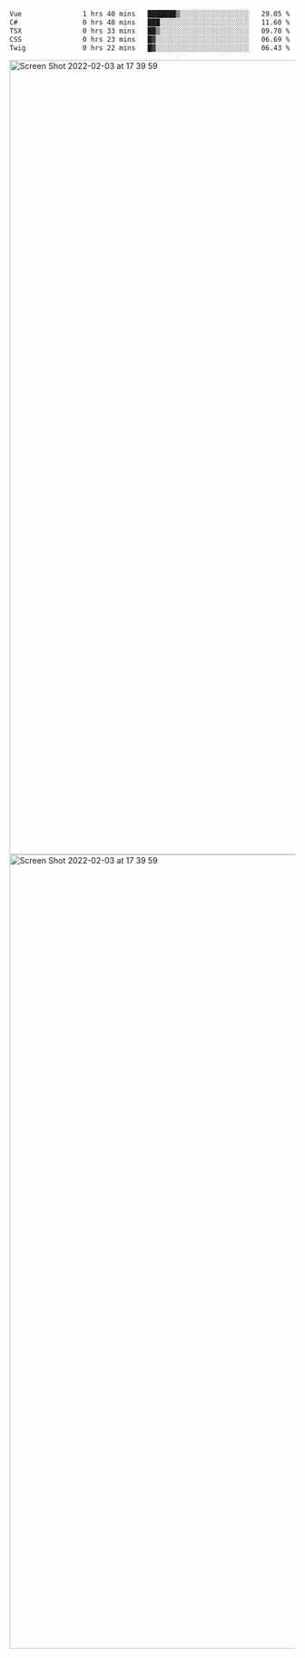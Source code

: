 <!--START_SECTION:waka-->

```txt
Vue               1 hrs 40 mins   ███████▒░░░░░░░░░░░░░░░░░   29.05 %
C#                0 hrs 40 mins   ███░░░░░░░░░░░░░░░░░░░░░░   11.60 %
TSX               0 hrs 33 mins   ██▒░░░░░░░░░░░░░░░░░░░░░░   09.70 %
CSS               0 hrs 23 mins   █▓░░░░░░░░░░░░░░░░░░░░░░░   06.69 %
Twig              0 hrs 22 mins   █▓░░░░░░░░░░░░░░░░░░░░░░░   06.43 %
```

<!--END_SECTION:waka-->

<img width="1400" alt="Screen Shot 2022-02-03 at 17 39 59" src="https://user-images.githubusercontent.com/45716542/152387304-f2b60485-53a6-4f4b-a818-5cefb1b0c0ae.png">
<img width="1400" alt="Screen Shot 2022-02-03 at 17 39 59" src="https://user-images.githubusercontent.com/45716542/152387273-ea5cdf21-2a45-44da-8bef-00c1763b1d42.png">
